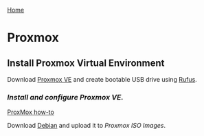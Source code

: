 <p align="left">
  <a href="https://github.com/vdarkobar/Home-Cloud#self-hosted-cloud">Home</a>
</p>  
  
# Proxmox
## Install Proxmox Virtual Environment
  
Download <a href="https://www.proxmox.com/de/proxmox-ve">Proxmox VE</a> and create bootable USB drive using <a href="http://rufus.ie/">Rufus</a>.  
  
### *Install and configure Proxmox VE.*  
  
 <p align="left">
  <a href="https://github.com/vdarkobar/Home-Cloud/blob/main/shared/ProxMoxHowTo.md">ProxMox how-to</a>
</p>  

Download <a href="https://www.debian.org/index.html">Debian</a> and upload it to *Proxmox ISO Images*.  

